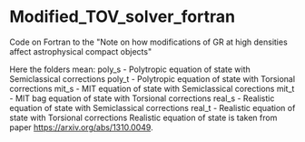 # Modified_TOV_solver_fortran
Code on Fortran to the "Note on how modifications of GR at high densities affect astrophysical compact objects"

Here the folders mean:
poly_s - Polytropic equation of state with Semiclassical corrections 
poly_t - Polytropic equation of state with Torsional corrections
mit_s - MIT equation of state with Semiclassical corections
mit_t - MIT bag equation of state with Torsional corrections
real_s - Realistic equation of state with Semiclassical corrections 
real_t - Realistic equation of state with Torsional corrections
Realistic equation of state is taken from paper https://arxiv.org/abs/1310.0049.
